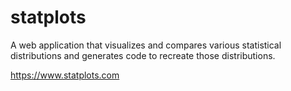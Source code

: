 # statplots
A web application that visualizes and compares various statistical distributions and generates code to recreate those distributions.

https://www.statplots.com

